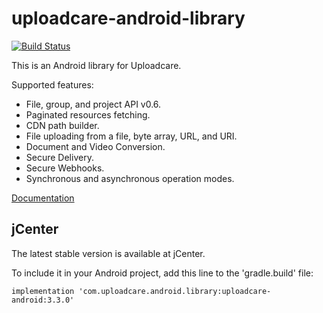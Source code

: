 uploadcare-android-library
===============

[![Build Status](https://travis-ci.com/uploadcare/uploadcare-android.png?branch=master)](https://travis-ci.com/uploadcare/uploadcare-android)

This is an Android library for Uploadcare.

Supported features:

- File, group, and project API v0.6.
- Paginated resources fetching.
- CDN path builder.
- File uploading from a file, byte array, URL, and URI.
- Document and Video Conversion.
- Secure Delivery.
- Secure Webhooks.
- Synchronous and asynchronous operation modes.

[Documentation](https://github.com/uploadcare/uploadcare-android/blob/master/documentation/LIBRARY.md)

## jCenter

The latest stable version is available at jCenter.

To include it in your Android project, add this line to the 'gradle.build' file:

```
implementation 'com.uploadcare.android.library:uploadcare-android:3.3.0'

```
